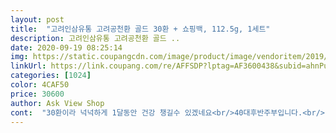 ```yaml
---
layout: post 
title:  "고려인삼유통 고려공천환 골드 30환 + 쇼핑백, 112.5g, 1세트" 
description: 고려인삼유통 고려공천환 골드 ..
date: 2020-09-19 08:25:14 
img: https://static.coupangcdn.com/image/product/image/vendoritem/2019/08/28/3833181391/924e0115-04a7-4dcf-962d-11a12d1f63d3.jpg 
linkUrl: https://link.coupang.com/re/AFFSDP?lptag=AF3600438&subid=ahnPublicAsk&pageKey=112915153&itemId=339454321&vendorItemId=70224280050&traceid=V0-113-be285946ded55c87 
categories: [1024] 
color: 4CAF50 
price: 30600 
author: Ask View Shop 
cont:  "30환이라 넉넉하게 1달동안 건강 챙길수 있겠네요<br/>40대후반주부입니다.<br/> 요즘들어  감기에 자주 걸리고  알레지비염이 심해요.<br/>건강 좀 챙기고 면역력 증진할려구 홍삼을 살려다가 남편이 전에  홍삼원액은  숟가락으로 먹기 귀찮아해서 환으로 바꿔살려다가  요즘 침향환.<br/> 공진단이  대세인데  비싸고... <br/>그래서  저렴하고  한약재료와  침향.<br/>녹용.<br/> 홍삼성분이  60%들어간 공천환<br/>○배송일  2020.<br/>02.<br/>14 도착<br/>○용량  3.<br/>75g x 30환<br/>○유통기한  구매 기준일로부터 약 2년여유 있었음.<br/><br/>○주문일  2020.<br/>02.<br/>13 주문<br/>.<br/> ★구매동기<br/>.<br/> ★배송 및 포장<br/>.<br/> ★재구매 추천 의사<br/>.<br/> ★후기<br/>가격이 너무 비싼 제품들은 확실히 부담이 되니깐 꾸준히 먹기가 힘들었는데 여기껀 가격도 합리적이여서 부담없이 재구매하기 좋습니다.<br/> 확실히 피곤하거나 기력딸릴때... <br/>  심한 운동후 몸이 지쳐있을때 먹어주면 좋습니다.<br/> 한두번 먹어서는 안되요<br/>감초.<br/>구기자.<br/>오미자등.<br/>.<br/>들어가서 그런지  쓰고 시큼한맛이  나요.<br/><br/>고급스러운 패키지로 선물 뿐만 아니라 건강까지!<br/>고려인삼유통  브랜드를 믿고  효과 있기를 ... <br/>... <br/><br/>고려인삼유통 고려공천환 골드 3.<br/>75g 30환<br/>꾸준히 재구매 하는 제품입니다!<br/>날씨가 오락가락해서 일교차도 크고<br/>로켓배송에 포장상태도 다친데없이<br/>맛은 홍삼을 비롯한 다양한 한약재들이 어우러진 건강한 맛이구요.<br/><br/>매달 재구매해서 먹어보려구요.<br/><br/>면역력증진에도 도움이 될것같아서  남편과같이 먹을려구  2통 구매했어요.<br/><br/>물이랑 같이 천천히 음미하면서 씹어먹었습니다.<br/><br/>뭐든 몸에 좋다는 식품은 6개월이상 1년 장복해야 몸에좋습니다.<br/><br/>선물용으로도 좋아보이기때문에 추천 꽝꽝 드릴 수 있겠습니다!<br/>선택했어요.<br/><br/>설명서대로 2틀먹었구요.<br/>효과는 아직이구요.<br/>.<br/><br/>쇼핑백이랑 같이 잘 왔음.<br/><br/>시국도 불안한 시기라서 건강관리 차원에서 구매 하게 되었음.<br/><br/>씹을때 껄끄러운게 씹히고 쓰거워요.<br/><br/>올 한해 시작을 시작할 수 있어서 너무 좋았구여.<br/><br/>올해 중에 잘 산 제품 중 하나일듯!<br/>원재료 따져보고 타상품에 비해 재료가 좋아서 요기껄로 정착함!<br/>이 가격에 이정도 구성이면 가성비 값 한다고 생각되구요.<br/><br/>작년 겨울같은 경우 감기 한번도 안걸리고 지나갔습니다.<br/><br/>저희같은 경우는 홍삼 장복한지 1년넘게 인제 2년되어갑니다.<br/><br/>쿠팡 할인 덕분에 저렴하게<br/>크기도 적당하고 고급스러워보여서 선물드릴때 쇼핑백에 담아서 드리면 괜찮겠어요<br/>한두달 먹고 효과 없네 하시는분들은 약 드셔야합니다.<br/><br/>" 
---
```

